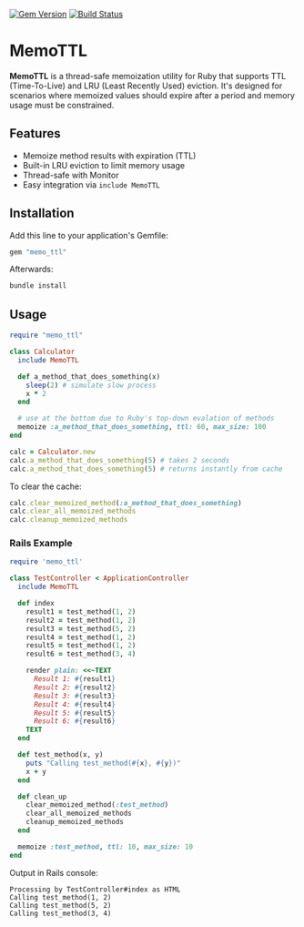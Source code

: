 [![Gem Version](https://badge.fury.io/rb/memo_ttl.svg)](https://rubygems.org/gems/memo_ttl)
[![Build Status](https://github.com/your_username/memo_ttl/workflows/test/badge.svg)](https://github.com/your_username/memo_ttl/actions)

# MemoTTL

**MemoTTL** is a thread-safe memoization utility for Ruby that supports TTL (Time-To-Live) and LRU (Least Recently Used) eviction. It's designed for scenarios where memoized values should expire after a period and memory usage must be constrained.

## Features

- Memoize method results with expiration (TTL)
- Built-in LRU eviction to limit memory usage
- Thread-safe with Monitor
- Easy integration via `include MemoTTL`

## Installation

Add this line to your application's Gemfile:

```ruby
gem "memo_ttl"
```

Afterwards:

```ruby
bundle install
```

## Usage

```ruby
require "memo_ttl"

class Calculator
  include MemoTTL

  def a_method_that_does_something(x)
    sleep(2) # simulate slow process
    x * 2
  end

  # use at the bottom due to Ruby's top-down evalation of methods
  memoize :a_method_that_does_something, ttl: 60, max_size: 100
end

calc = Calculator.new
calc.a_method_that_does_something(5) # takes 2 seconds
calc.a_method_that_does_something(5) # returns instantly from cache
```

To clear the cache:

```ruby
calc.clear_memoized_method(:a_method_that_does_something)
calc.clear_all_memoized_methods
calc.cleanup_memoized_methods
```

### Rails Example

```ruby
require 'memo_ttl'

class TestController < ApplicationController
  include MemoTTL

  def index
    result1 = test_method(1, 2)
    result2 = test_method(1, 2)
    result3 = test_method(5, 2)
    result4 = test_method(1, 2)
    result5 = test_method(1, 2)
    result6 = test_method(3, 4)

    render plain: <<~TEXT
      Result 1: #{result1}
      Result 2: #{result2}
      Result 3: #{result3}
      Result 4: #{result4}
      Result 5: #{result5}
      Result 6: #{result6}
    TEXT
  end

  def test_method(x, y)
    puts "Calling test_method(#{x}, #{y})"
    x + y
  end

  def clean_up
    clear_memoized_method(:test_method)
    clear_all_memoized_methods
    cleanup_memoized_methods
  end

  memoize :test_method, ttl: 10, max_size: 10
end
```

Output in Rails console:

```
Processing by TestController#index as HTML
Calling test_method(1, 2)
Calling test_method(5, 2)
Calling test_method(3, 4)
```